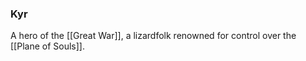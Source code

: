 ### Kyr

A hero of the [[Great War]], a lizardfolk renowned for control over the [[Plane of Souls]].
